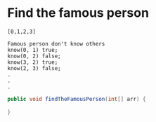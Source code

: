 # Find the famous person

```text
[0,1,2,3]

Famous person don't know others
know(0, 1) true;
know(0, 2) false;
know(3, 2) true;
know(2, 3) false;
.
.
.
```

```java
public void findTheFamousPerson(int[] arr) {
    
}
```

